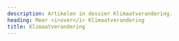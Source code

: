 ```yaml
---
description: Artikelen in dossier Klimaatverandering.
heading: Meer <i>over</i> Klimaatverandering
title: Klimaatverandering
---
```


